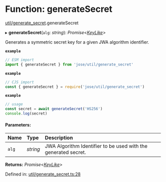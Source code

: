 # Function: generateSecret

[util/generate_secret](../modules/util_generate_secret.md).generateSecret

▸ **generateSecret**(`alg`: *string*): *Promise*<[*KeyLike*](../types/types.keylike.md)\>

Generates a symmetric secret key for a given JWA algorithm identifier.

**`example`** 
```js
// ESM import
import { generateSecret } from 'jose/util/generate_secret'
```

**`example`** 
```js
// CJS import
const { generateSecret } = require('jose/util/generate_secret')
```

**`example`** 
```js
// usage
const secret = await generateSecret('HS256')
console.log(secret)
```

#### Parameters:

Name | Type | Description |
:------ | :------ | :------ |
`alg` | *string* | JWA Algorithm Identifier to be used with the generated secret.    |

**Returns:** *Promise*<[*KeyLike*](../types/types.keylike.md)\>

Defined in: [util/generate_secret.ts:28](https://github.com/panva/jose/blob/v3.10.0/src/util/generate_secret.ts#L28)
